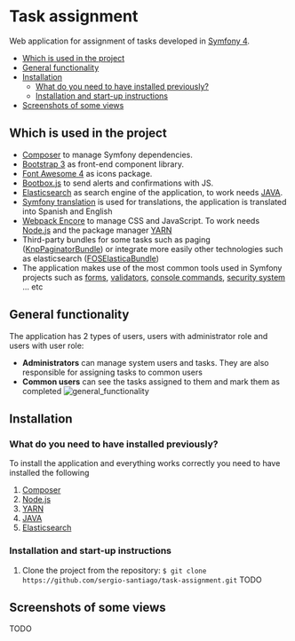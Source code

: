 # Task assignment
Web application for assignment of tasks developed in [Symfony 4](https://symfony.com/4).
* [Which is used in the project](https://github.com/sergio-santiago/task-assignment#which-is-used-in-the-project)
* [General functionality](https://github.com/sergio-santiago/task-assignment#general-functionality)
* [Installation](https://github.com/sergio-santiago/task-assignment#installation)
  * [What do you need to have installed previously?](https://github.com/sergio-santiago/task-assignment#what-do-you-need-to-have-installed-previously)
  * [Installation and start-up instructions](https://github.com/sergio-santiago/task-assignment#installation-and-start-up-instructions)
* [Screenshots of some views](https://github.com/sergio-santiago/task-assignment#screenshots-of-some-views)
## Which is used in the project
* [Composer](https://getcomposer.org/) to manage Symfony dependencies.
* [Bootstrap 3](https://getbootstrap.com/docs/3.3/) as front-end component library.
* [Font Awesome 4](https://fontawesome.com/v4.7.0/) as icons package.
* [Bootbox.js](http://bootboxjs.com/) to send alerts and confirmations with JS.
* [Elasticsearch](https://www.elastic.co/products/elasticsearch) as search engine of the application, to work needs [JAVA](https://www.java.com/en/download/help/download_options.xml).
* [Symfony translation](https://symfony.com/doc/current/translation.html) is used for translations, the application is translated into Spanish and English
* [Webpack Encore](https://symfony.com/doc/current/frontend.html) to manage CSS and JavaScript. To work needs [Node.js](https://nodejs.org/en/download/) and the package manager [YARN](https://yarnpkg.com/lang/en/docs/install/#debian-stable)
* Third-party bundles for some tasks such as paging ([KnpPaginatorBundle](https://github.com/KnpLabs/KnpPaginatorBundle)) or integrate more easily other technologies such as elasticsearch ([FOSElasticaBundle](https://github.com/FriendsOfSymfony/FOSElasticaBundle))
* The application makes use of the most common tools used in Symfony projects such as [forms](https://symfony.com/doc/current/forms.html), [validators](https://symfony.com/doc/current/validation.html), [console commands](http://symfony.com/doc/current/console.html), [security system](https://symfony.com/doc/current/security.html) ... etc
## General functionality
The application has 2 types of users, users with administrator role and users with user role:
* **Administrators** can manage system users and tasks. They are also responsible for assigning tasks to common users
* **Common users** can see the tasks assigned to them and mark them as completed
![general_functionality](https://image.ibb.co/eY9auT/general_functionality.png)
## Installation
### What do you need to have installed previously?
To install the application and everything works correctly you need to have installed the following
1. [Composer](https://getcomposer.org/)
2. [Node.js](https://nodejs.org/en/download/)
3. [YARN](https://yarnpkg.com/lang/en/docs/install/#debian-stable)
4. [JAVA](https://www.java.com/en/download/help/download_options.xml)
5. [Elasticsearch](https://www.elastic.co/downloads/elasticsearch)
### Installation and start-up instructions
1. Clone the project from the repository: `$ git clone https://github.com/sergio-santiago/task-assignment.git`
TODO

## Screenshots of some views
TODO
